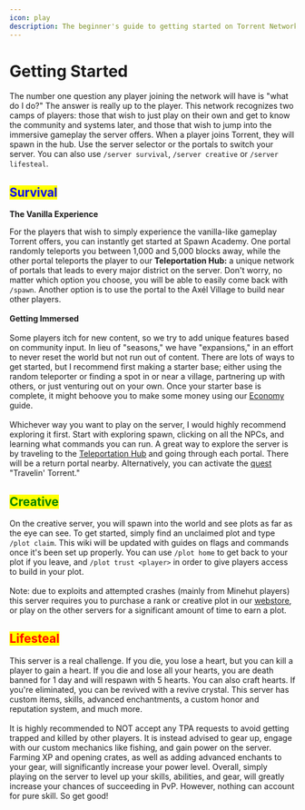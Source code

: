 ```yaml
---
icon: play
description: The beginner's guide to getting started on Torrent Network.
---
```


# Getting Started

The number one question any player joining the network will have is "what do I do?" The answer is really up to the player. This network recognizes two camps of players: those that wish to just play on their own and get to know the community and systems later, and those that wish to jump into the immersive gameplay the server offers. When a player joins Torrent, they will spawn in the hub. Use the server selector or the portals to switch your server. You can also use `/server survival`, `/server creative` or `/server lifesteal`.

## <mark style="color:blue;">**Survival**</mark>

**The Vanilla Experience**

For the players that wish to simply experience the vanilla-like gameplay Torrent offers, you can instantly get started at Spawn Academy. One portal randomly teleports you between 1,000 and 5,000 blocks away, while the other portal teleports the player to our **Teleportation Hub:** a unique network of portals that leads to every major district on the server. Don't worry, no matter which option you choose, you will be able to easily come back with `/spawn`. Another option is to use the portal to the Axél Village to build near other players.\
\
**Getting Immersed**\
\
Some players itch for new content, so we try to add unique features based on community input. In lieu of "seasons," we have "expansions," in an effort to never reset the world but not run out of content. There are lots of ways to get started, but I recommend first making a starter base; either using the random teleporter or finding a spot in or near a village, partnering up with others, or just venturing out on your own. Once your starter base is complete, it might behoove you to make some money using our [Economy](survival/economy.md) guide.\
\
Whichever way you want to play on the server, I would highly recommend exploring it first. Start with exploring spawn, clicking on all the NPCs, and learning what commands you can run. A great way to explore the server is by traveling to the [Teleportation Hub](broken-reference) and going through each portal. There will be a return portal nearby. Alternatively, you can activate the [quest](survival/quests/) "Travelin' Torrent."

## <mark style="color:green;">**Creative**</mark>

On the creative server, you will spawn into the world and see plots as far as the eye can see. To get started, simply find an unclaimed plot and type `/plot claim`. This wiki will be updated with guides on flags and commands once it's been set up properly. You can use `/plot home` to get back to your plot if you leave, and `/plot trust <player>` in order to give players access to build in your plot.\
\
Note: due to exploits and attempted crashes (mainly from Minehut players) this server requires you to purchase a rank or creative plot in our [webstore](https://torrent.tebex.io), or play on the other servers for a significant amount of time to earn a plot.

## <mark style="color:red;">**Lifesteal**</mark>

This server is a real challenge. If you die, you lose a heart, but you can kill a player to gain a heart. If you die and lose all your hearts, you are death banned for 1 day and will respawn with 5 hearts. You can also craft hearts. If you're eliminated, you can be revived with a revive crystal. This server has custom items, skills, advanced enchantments, a custom honor and reputation system, and much more.\
\
It is highly recommended to NOT accept any TPA requests to avoid getting trapped and killed by other players. It is instead advised to gear up, engage with our custom mechanics like fishing, and gain power on the server. Farming XP and opening crates, as well as adding advanced enchants to your gear, will significantly increase your power level. Overall, simply playing on the server to level up your skills, abilities, and gear, will greatly increase your chances of succeeding in PvP. However, nothing can account for pure skill. So get good!
